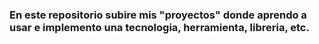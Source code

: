 ### En este repositorio subire mis "proyectos" donde aprendo a usar e implemento una tecnologia, herramienta, libreria, etc. 

